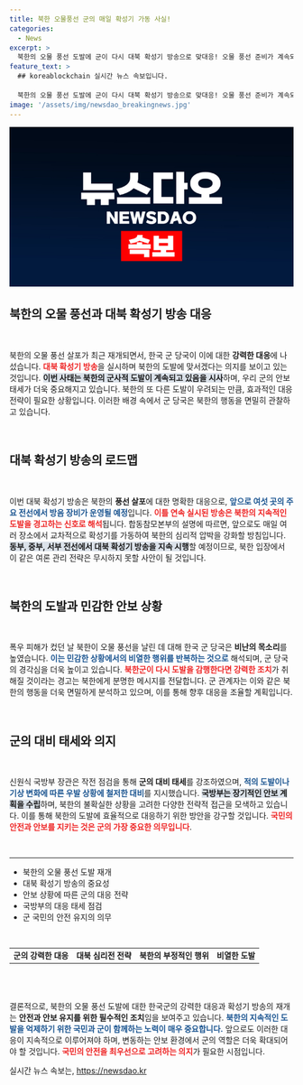 ```yaml
---
title: 북한 오물풍선 군의 매일 확성기 가동 사실!
categories:
  - News
excerpt: >
  북한의 오물 풍선 도발에 군이 다시 대북 확성기 방송으로 맞대응! 오물 풍선 준비가 계속되는 가운데, 군 당국은 더욱 강력한 조치를 예고하며 긴장감이 고조되고 있습니다. 클릭하여 자세한 내용을 확인하세요!
feature_text: >
  ## koreablockchain 실시간 뉴스 속보입니다.

  북한의 오물 풍선 도발에 군이 다시 대북 확성기 방송으로 맞대응! 오물 풍선 준비가 계속되는 가운데, 군 당국은 더욱 강력한 조치를 예고하며 긴장감이 고조되고 있습니다. 클릭하여 자세한 내용을 확인하세요!
image: '/assets/img/newsdao_breakingnews.jpg'
---
```


<p><img src="/assets/img/newsdao_breakingnews.jpg" alt="koreablockchain 속보" /></p>

<h2 data-ke-size="size26">북한의 오물 풍선과 대북 확성기 방송 대응</h2>

<p data-ke-size="size16">&nbsp;</p>

<p data-ke-size="size16">북한의 오물 풍선 살포가 최근 재개되면서, 한국 군 당국이 이에 대한 <b>강력한 대응</b>에 나섰습니다. <b><span style="color: #ee2323;">대북 확성기 방송</span></b>을 실시하며 북한의 도발에 맞서겠다는 의지를 보이고 있는 것입니다. <b><span style="background-color: #21538527;">이번 사태는 북한의 군사적 도발이 계속되고 있음을 시사</span></b>하며, 우리 군의 안보 태세가 더욱 중요해지고 있습니다. 북한의 또 다른 도발이 우려되는 만큼, 효과적인 대응 전략이 필요한 상황입니다. 이러한 배경 속에서 군 당국은 북한의 행동을 면밀히 관찰하고 있습니다.</p>

<p data-ke-size="size16">&nbsp;</p>

<h2 data-ke-size="size26">대북 확성기 방송의 로드맵</h2>

<p data-ke-size="size16">&nbsp;</p>

<p data-ke-size="size16">이번 대북 확성기 방송은 북한의 <b>풍선 살포</b>에 대한 명확한 대응으로, <b><span style="color: #1a5490;">앞으로 여섯 곳의 주요 전선에서 방음 장비가 운영될 예정</span></b>입니다. <b><span style="color: #ee2323;">이틀 연속 실시된 방송은 북한의 지속적인 도발을 경고하는 신호로 해석</span></b>됩니다. 합동참모본부의 설명에 따르면, 앞으로도 매일 여러 장소에서 교차적으로 확성기를 가동하여 북한의 심리적 압박을 강화할 방침입니다. <b><span style="background-color: #21538527;">동부, 중부, 서부 전선에서 대북 확성기 방송을 지속 시행</span></b>할 예정이므로, 북한 입장에서 이 같은 여론 관리 전략은 무시하지 못할 사안이 될 것입니다.</p>

<p data-ke-size="size16">&nbsp;</p>

<h2 data-ke-size="size26">북한의 도발과 민감한 안보 상황</h2>

<p data-ke-size="size16">&nbsp;</p>

<p data-ke-size="size16">폭우 피해가 컸던 날 북한이 오물 풍선을 날린 데 대해 한국 군 당국은 <b>비난의 목소리</b>를 높였습니다. <b><span style="color: #1a5490;">이는 민감한 상황에서의 비열한 행위를 반복하는 것으로</span></b> 해석되며, 군 당국의 경각심을 더욱 높이고 있습니다. <b><span style="color: #ee2323;">북한군이 다시 도발을 감행한다면 강력한 조치</span></b>가 취해질 것이라는 경고는 북한에게 분명한 메시지를 전달합니다. 군 관계자는 이와 같은 북한의 행동을 더욱 면밀하게 분석하고 있으며, 이를 통해 향후 대응을 조율할 계획입니다.</p>

<p data-ke-size="size16">&nbsp;</p>

<h2 data-ke-size="size26">군의 대비 태세와 의지</h2>

<p data-ke-size="size16">&nbsp;</p>

<p data-ke-size="size16">신원식 국방부 장관은 작전 점검을 통해 <b>군의 대비 태세</b>를 강조하였으며, <b><span style="color: #1a5490;">적의 도발이나 기상 변화에 따른 우발 상황에 철저한 대비</span></b>를 지시했습니다. <b><span style="background-color: #21538527;">국방부는 장기적인 안보 계획을 수립</span></b>하며, 북한의 불확실한 상황을 고려한 다양한 전략적 접근을 모색하고 있습니다. 이를 통해 북한의 도발에 효율적으로 대응하기 위한 방안을 강구할 것입니다. <b><span style="color: #ee2323;">국민의 안전과 안보를 지키는 것은 군의 가장 중요한 의무입니다</span></b>.</p>

<p data-ke-size="size16">&nbsp;</p>

<hr />

<ul>
<li>북한의 오물 풍선 도발 재개</li>
<li>대북 확성기 방송의 중요성</li>
<li>안보 상황에 따른 군의 대응 전략</li>
<li>국방부의 대응 태세 점검</li>
<li>군 국민의 안전 유지의 의무</li>
</ul>

<p data-ke-size="size16">&nbsp;</p>

<table style="width: 100%; height: 48px;">
<tr>
<td style="text-align: center; height: 17px;"><b>군의 강력한 대응</b></td>
<td style="text-align: center; height: 17px;"><b>대북 심리전 전략</b></td>
<td style="text-align: center; height: 17px;"><b>북한의 부정적인 행위</b></td>
<td style="text-align: center; height: 17px;"><b>비열한 도발</b></td>
</tr>
</table>

<p data-ke-size="size16">&nbsp;</p>

<p data-ke-size="size16">결론적으로, 북한의 오물 풍선 도발에 대한 한국군의 강력한 대응과 확성기 방송의 재개는 <b>안전과 안보 유지를 위한 필수적인 조치</b>임을 보여주고 있습니다. <b><span style="color: #1a5490;">북한의 지속적인 도발을 억제하기 위한 국민과 군이 함께하는 노력이 매우 중요합니다.</span></b> 앞으로도 이러한 대응이 지속적으로 이루어져야 하며, 변동하는 안보 환경에서 군의 역할은 더욱 확대되어야 할 것입니다. <b><span style="color: #ee2323;">국민의 안전을 최우선으로 고려하는 의지</span></b>가 필요한 시점입니다.</p>
실시간 뉴스 속보는, <a href="https://newsdao.kr" rel="dofollow">https://newsdao.kr</a>


